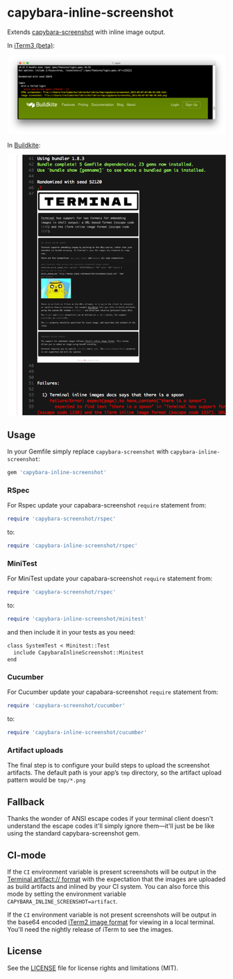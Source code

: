 # capybara-inline-screenshot

Extends [capybara-screenshot](https://github.com/mattheworiordan/capybara-screenshot) with inline image output.

In [iTerm3 (beta)](https://www.iterm2.com/version3.html):

![Screenshot of iTerm2](screenshots/iterm.png)

In [Buildkite](https://buildkite.com/):

![Screenshot of Buildkite](screenshots/buildkite.png)

## Usage

In your Gemfile simply replace `capybara-screenshot` with `capybara-inline-screenshot`:

```ruby
gem 'capybara-inline-screenshot'
```

### RSpec

For Rspec update your capabara-screenshot `require` statement from:

```ruby
require 'capybara-screenshot/rspec'
```

to:

```ruby
require 'capybara-inline-screenshot/rspec'
```

### MiniTest

For MiniTest update your capabara-screenshot `require` statement from:

```ruby
require 'capybara-screenshot/rspec'
```

to:

```ruby
require 'capybara-inline-screenshot/minitest'
```

and then include it in your tests as you need:

```
class SystemTest < Minitest::Test
  include CapybaraInlineScreenshot::Minitest
end
```

### Cucumber

For Cucumber update your capabara-screenshot `require` statement from:

```ruby
require 'capybara-screenshot/cucumber'
```

to:

```ruby
require 'capybara-inline-screenshot/cucumber'
```

### Artifact uploads

The final step is to configure your build steps to upload the screenshot artifacts. The default path is your app’s `tmp` directory, so the artifact upload pattern would be `tmp/*.png`

## Fallback

Thanks the wonder of ANSI escape codes if your terminal client doesn't understand the escape codes it'll simply ignore them—it'll just be be like using the standard capybara-screenshot gem.

## CI-mode

If the `CI` environment variable is present screenshots will be output in the [Terminal artifact:// format](http://buildkite.github.io/terminal/inline-images/) with the expectation that the images are uploaded as build artifacts and inlined by your CI system. You can also force this mode by setting the environment variable `CAPYBARA_INLINE_SCREENSHOT=artifact`.

If the `CI` environment variable is not present screenshots will be output in the base64 encoded [iTerm2 image format](http://iterm2.com/images.html) for viewing in a local terminal. You'll need the nightly release of iTerm to see the images.

## License

See the [LICENSE](LICENSE.md) file for license rights and limitations (MIT).
